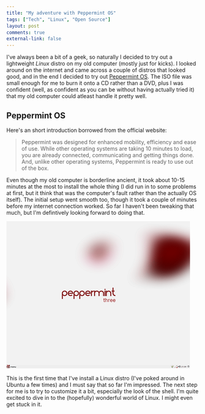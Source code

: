 ```yaml
---
title: "My adventure with Peppermint OS"
tags: ["Tech", "Linux", "Open Source"]
layout: post
comments: true
external-link: false
---
```


I've always been a bit of a geek, so naturally I decided to try out a lightweight *Linux* distro on my old computer (mostly just for kicks). I looked around on the internet and came across a couple of distros that looked good, and in the end I decided to try out [Peppermint OS](http://peppermintos.com/). The ISO file was small enough for me to burn it onto a CD rather than a DVD, plus I was confident (well, as confident as you can be without having actually tried it) that my old computer could atleast handle it pretty well.

## Peppermint OS

Here's an short introduction borrowed from the official website:

> Peppermint was designed for enhanced mobility, efficiency and ease of use. While other operating systems are taking 10 minutes to load, you are already connected, communicating and getting things done. And, unlike other operating systems, Peppermint is ready to use out of the box.

Even though my old computer is borderline ancient, it took about 10-15 minutes at the most to install the whole thing (I did run in to some problems at first, but it think that was the computer's fault rather than the actually OS itself). The initial setup went smooth too, though it took a couple of minutes before my internet connection worked. So far I haven't been tweaking that much, but I'm defintively looking forward to doing that.

![Peppermint OS Three](/images/blog/2012-09-18-peppermint-os.png)

This is the first time that I've install a Linux distro (I've poked around in Ubuntu a few times) and I must say that so far I'm impressed. The next step for me is to try to customize it a bit, especially the look of the shell. I'm quite excited to dive in to the (hopefully) wonderful world of Linux. I might even get stuck in it.
